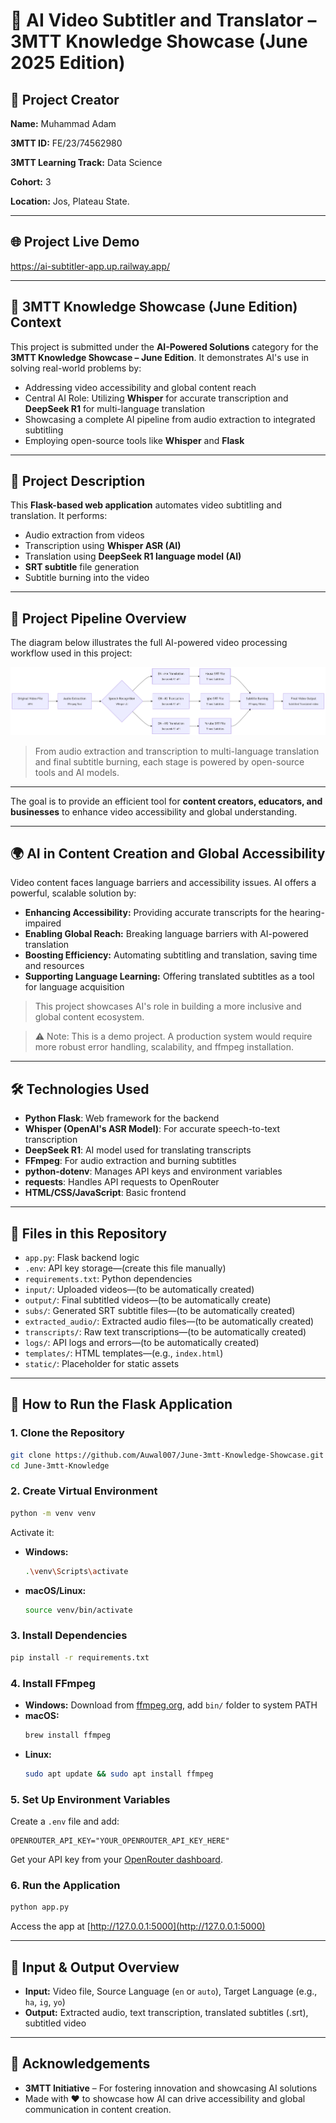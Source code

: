 # 🤖 AI Video Subtitler and Translator – 3MTT Knowledge Showcase (June 2025 Edition)

## 👤 Project Creator  
**Name:** Muhammad Adam 


**3MTT ID:** FE/23/74562980


**3MTT Learning Track:** Data Science


**Cohort:** 3  


**Location:** Jos, Plateau State.

---

## 🌐 Project Live Demo  
https://ai-subtitler-app.up.railway.app/

---

## 🎯 3MTT Knowledge Showcase (June Edition) Context  
This project is submitted under the **AI-Powered Solutions** category for the **3MTT Knowledge Showcase – June Edition**. It demonstrates AI's use in solving real-world problems by:

- Addressing video accessibility and global content reach  
- Central AI Role: Utilizing **Whisper** for accurate transcription and **DeepSeek R1** for multi-language translation  
- Showcasing a complete AI pipeline from audio extraction to integrated subtitling  
- Employing open-source tools like **Whisper** and **Flask** 


---

## 🎥 Project Description  
This **Flask-based web application** automates video subtitling and translation. It performs:

- Audio extraction from videos  
- Transcription using **Whisper ASR (AI)**  
- Translation using **DeepSeek R1 language model (AI)**  
- **SRT subtitle** file generation  
- Subtitle burning into the video  


---

## 🧭 Project Pipeline Overview

The diagram below illustrates the full AI-powered video processing workflow used in this project:

![AI Video Subtitler Pipeline](image/flow.png)

> From audio extraction and transcription to multi-language translation and final subtitle burning, each stage is powered by open-source tools and AI models.

---


The goal is to provide an efficient tool for **content creators, educators, and businesses** to enhance video accessibility and global understanding.

---

## 🌍 AI in Content Creation and Global Accessibility  
Video content faces language barriers and accessibility issues. AI offers a powerful, scalable solution by:

- **Enhancing Accessibility:** Providing accurate transcripts for the hearing-impaired  
- **Enabling Global Reach:** Breaking language barriers with AI-powered translation  
- **Boosting Efficiency:** Automating subtitling and translation, saving time and resources  
- **Supporting Language Learning:** Offering translated subtitles as a tool for language acquisition  

> This project showcases AI's role in building a more inclusive and global content ecosystem.

> ⚠️ Note: This is a demo project. A production system would require more robust error handling, scalability, and ffmpeg installation.

---

## 🛠️ Technologies Used

- **Python Flask**: Web framework for the backend  
- **Whisper (OpenAI's ASR Model)**: For accurate speech-to-text transcription  
- **DeepSeek R1**: AI model used for translating transcripts  
- **FFmpeg**: For audio extraction and burning subtitles  
- **python-dotenv**: Manages API keys and environment variables  
- **requests**: Handles API requests to OpenRouter  
- **HTML/CSS/JavaScript**: Basic frontend

---

## 📁 Files in this Repository

- `app.py`: Flask backend logic  
- `.env`: API key storage—(create this file manually)  
- `requirements.txt`: Python dependencies  
- `input/`: Uploaded videos—(to be automatically created)
- `output/`: Final subtitled videos—(to be automatically create)
- `subs/`: Generated SRT subtitle files—(to be automatically created)
- `extracted_audio/`: Extracted audio files—(to be automatically created)  
- `transcripts/`: Raw text transcriptions—(to be automatically created)
- `logs/`: API logs and errors—(to be automatically created)
- `templates/`: HTML templates—(e.g., `index.html`)  
- `static/`: Placeholder for static assets

---

## 🚀 How to Run the Flask Application

### 1. Clone the Repository

```bash
git clone https://github.com/Auwal007/June-3mtt-Knowledge-Showcase.git
cd June-3mtt-Knowledge
```

### 2. Create Virtual Environment

```bash
python -m venv venv
```

Activate it:

- **Windows:**  
  ```bash
  .\venv\Scripts\activate
  ```

- **macOS/Linux:**  
  ```bash
  source venv/bin/activate
  ```

### 3. Install Dependencies

```bash
pip install -r requirements.txt
```

### 4. Install FFmpeg

- **Windows:** Download from [ffmpeg.org](https://ffmpeg.org), add `bin/` folder to system PATH  
- **macOS:**  
  ```bash
  brew install ffmpeg
  ```  
- **Linux:**  
  ```bash
  sudo apt update && sudo apt install ffmpeg
  ```

### 5. Set Up Environment Variables

Create a `.env` file and add:

```
OPENROUTER_API_KEY="YOUR_OPENROUTER_API_KEY_HERE"
```

Get your API key from your [OpenRouter dashboard](https://openrouter.ai/).

### 6. Run the Application

```bash
python app.py
```

Access the app at [http://127.0.0.1:5000](http://127.0.0.1:5000)

---

## 🧾 Input & Output Overview

- **Input:** Video file, Source Language (`en` or `auto`), Target Language (e.g., `ha`, `ig`, `yo`)  
- **Output:** Extracted audio, text transcription, translated subtitles (.srt), subtitled video

---

## 🙏 Acknowledgements

- **3MTT Initiative** – For fostering innovation and showcasing AI solutions  
- Made with ❤️ to showcase how AI can drive accessibility and global communication in content creation.
